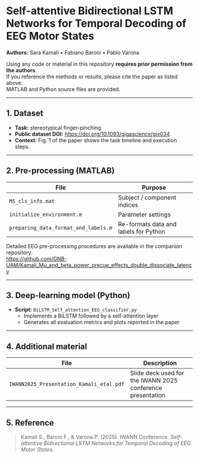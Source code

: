 # Self-attentive Bidirectional LSTM Networks for Temporal Decoding of EEG Motor States

**Authors:** Sara Kamali • Fabiano Baroni • Pablo Varona  

Using any code or material in this repository **requires prior permission from the authors**.  
If you reference the methods or results, please cite the paper as listed above.  
MATLAB and Python source files are provided.

---

## 1. Dataset

* **Task:** stereotypical finger-pinching  
* **Public dataset DOI:** <https://doi.org/10.1093/gigascience/gix034>  
* **Context:** Fig. 1 of the paper shows the task timeline and execution steps.

---

## 2. Pre-processing (MATLAB)

| File | Purpose |
| ---- | ------- |
| `MS_cls_info.mat` | Subject / component indices |
| `initialize_environment.m` | Parameter settings |
| `preparing_data_format_and_labels.m` | Re-formats data and labels for Python |

Detailed EEG pre-processing procedures are available in the companion repository:  
<https://github.com/GNB-UAM/Kamali_Mu_and_beta_power_precue_effects_double_dissociate_latency>

---

## 3. Deep-learning model (Python)

* **Script:** `BiLSTM_Self_attention_EEG_classifier.py`  
  * Implements a BiLSTM followed by a self-attention layer  
  * Generates all evaluation metrics and plots reported in the paper

---


## 4. Additional material

| File | Description |
|------|-------------|
| `IWANN2025_Presentation_Kamali_etal.pdf` | Slide deck used for the IWANN 2025 conference presentation |

---

## 5. Reference

> Kamali S., Baroni F., & Varona P. (2025).  IWANN Conference.
> *Self-attentive Bidirectional LSTM Networks for Temporal Decoding of EEG Motor States.*

